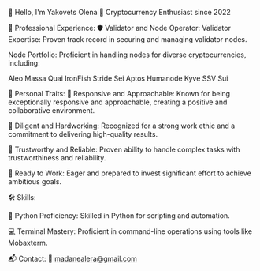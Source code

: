 👋 Hello, I'm Yakovets Olena
🚀 Cryptocurrency Enthusiast since 2022

💼 Professional Experience:
🛡️ Validator and Node Operator:
Validator Expertise: Proven track record in securing and managing validator nodes.

Node Portfolio: Proficient in handling nodes for diverse cryptocurrencies, including:

Aleo
Massa
Quai
IronFish
Stride
Sei
Aptos
Humanode
Kyve
SSV
Sui

🌟 Personal Traits:
🤝 Responsive and Approachable:
Known for being exceptionally responsive and approachable, creating a positive and collaborative environment.

💪 Diligent and Hardworking:
Recognized for a strong work ethic and a commitment to delivering high-quality results.

🔐 Trustworthy and Reliable:
Proven ability to handle complex tasks with trustworthiness and reliability.

🚀 Ready to Work:
Eager and prepared to invest significant effort to achieve ambitious goals.

🛠️ Skills:

🐍 Python Proficiency:
Skilled in Python for scripting and automation.

💻 Terminal Mastery:
Proficient in command-line operations using tools like Mobaxterm.

📬 Contact:
📧 madanealera@gmail.com
